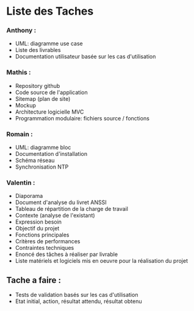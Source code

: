 # Liste des Taches 

### Anthony :
- UML: diagramme use case
- Liste des livrables
- Documentation utilisateur basée sur les cas d'utilisation

### Mathis : 
- Repository github
- Code source de l'application
- Sitemap (plan de site)
- Mockup
- Architecture logicielle MVC
- Programmation modulaire: fichiers source / fonctions

### Romain :
- UML: diagramme bloc
- Documentation d'installation
- Schéma réseau
- Synchronisation NTP

### Valentin :
- Diaporama
- Document d'analyse du livret ANSSI
- Tableau de répartition de la charge de travail
- Contexte (analyse de l'existant)
- Expression besoin
- Objectif du projet
- Fonctions principales
- Critères de performances
- Contraintes techniques
- Enoncé des tâches à réaliser par livrable
- Liste matériels et logiciels mis en oeuvre pour la réalisation du projet

## Tache a faire :

- Tests de validation basés sur les cas d'utilisation
- Etat initial, action, résultat attendu, résultat obtenu





